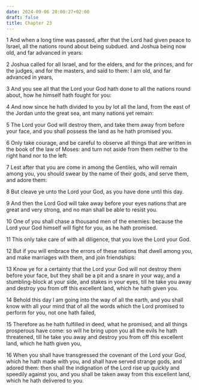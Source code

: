 ```yaml
---
date: 2024-09-06 20:00:27+02:00
draft: false
title: Chapter 23
---
```




1 And when a long time was passed, after that the Lord had given peace to Israel, all the nations round about being subdued. and Joshua being now old, and far advanced in years: 

2 Joshua called for all Israel, and for the elders, and for the princes, and for the judges, and for the masters, and said to them: I am old, and far advanced in years,

3 And you see all that the Lord your God hath done to all the nations round about, how he himself hath fought for you:

4 And now since he hath divided to you by lot all the land, from the east of the Jordan unto the great sea, ant many nations yet remain:

5 The Lord your God will destroy them, and take them away from before your face, and you shall possess the land as he hath promised you.

6 Only take courage, and be careful to observe all things that are written in the book of the law of Moses: and turn not aside from them neither to the right hand nor to the left:

7 Lest after that you are come in among the Gentiles, who will remain among you, you should swear by the name of their gods, and serve them, and adore them:

8 But cleave ye unto the Lord your God, as you have done until this day.

9 And then the Lord God will take away before your eyes nations that are great and very strong, and no man shall be able to resist you.

10 One of you shall chase a thousand men of the enemies: because the Lord your God himself will fight for you, as he hath promised.

11 This only take care of with all diligence, that you love the Lord your God.

12 But if you will embrace the errors of these nations that dwell among you, and make marriages with them, and join friendships:

13 Know ye for a certainty that the Lord your God will not destroy them before your face, but they shall be a pit and a snare in your way, and a stumbling-block at your side, and stakes in your eyes, till he take you away and destroy you from off this excellent land, which he hath given you.

14 Behold this day I am going into the way of all the earth, and you shall know with all your mind that of all the words which the Lord promised to perform for you, not one hath failed,

15 Therefore as he hath fulfilled in deed, what he promised, and all things prosperous have come: so will he bring upon you all the evils he hath threatened, till he take you away and destroy you from off this excellent land, which he hath given you,

16 When you shall have transgressed the covenant of the Lord your God, which he hath made with you, and shall have served strange gods, and adored them: then shall the indignation of the Lord rise up quickly and speedily against you, and you shall be taken away from this excellent land, which he hath delivered to you.

